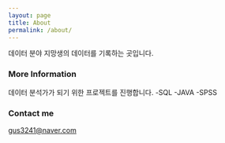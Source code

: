 ```yaml
---
layout: page
title: About
permalink: /about/
---
```


데이터 분야 지망생의 데이터를 기록하는 곳입니다.

### More Information

데이터 분석가가 되기 위한 프로젝트를 진행합니다.
-SQL
-JAVA
-SPSS

### Contact me

[gus3241@naver.com](mailto:gus3241@naver.com)
